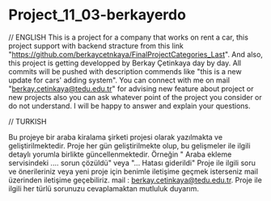 # Project_11_03-berkayerdo



// ENGLISH
This is a project for a company that works on rent a car, this project support with backend stracture from this link "https://github.com/berkaycetnkaya/FinalProjectCategories_Last". And also, this project is getting developped by Berkay Çetinkaya day by day. All commits will be pushed with description commends like "this is a new update for cars' adding system". You can connect with me on mail "berkay.cetinkaya@tedu.edu.tr" for advising new feature about project or new projects also you can ask whatever point of the project you consider or do not understand. I will be happy to answer and explain your questions.


// TURKISH

Bu projeye bir araba kiralama şirketi projesi olarak yazılmakta ve geliştirilmektedir. Proje her gün geliştirilmekte olup, bu gelişmeler ile ilgili detaylı yorumla birlikte güncellenmektedir. Örneğin " Araba ekleme servisindeki .... sorun çözüldü" veya "... Hatası giderildi" Proje ile ilgili soru ve önerileriniz veya yeni proje için benimle iletişime geçmek isterseniz mail üzerinden iletişime geçebiliriz.
mail : berkay.cetinkaya@tedu.edu.tr. Proje ile ilgili her türlü sorunuzu cevaplamaktan mutluluk duyarım.

